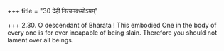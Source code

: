 +++
title = "30 देही नित्यमवध्योऽयम्"

+++
2.30. O descendant of Bharata ! This embodied One in the body of every
one is for ever incapable of being slain. Therefore you should not
lament over all beings.
